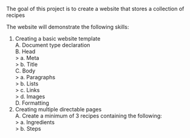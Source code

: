 The goal of this project is to create a website that stores a collection of recipes

The website will demonstrate the following skills:
1. Creating a basic website template  
    A. Document type declaration  
    B. Head  
        > a. Meta  
        > b. Title  
    C. Body  
        > a. Paragraphs  
        > b. Lists  
        > c. Links  
        > d. Images  
    D. Formatting  
2. Creating multiple directable pages  
    A. Create a minimum of 3 recipes containing the following:  
        > a. Ingredients  
        > b. Steps  